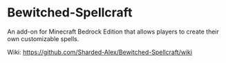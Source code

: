 # Bewitched-Spellcraft
An add-on for Minecraft Bedrock Edition that allows players to create their own customizable spells.

Wiki: https://github.com/Sharded-Alex/Bewitched-Spellcraft/wiki
